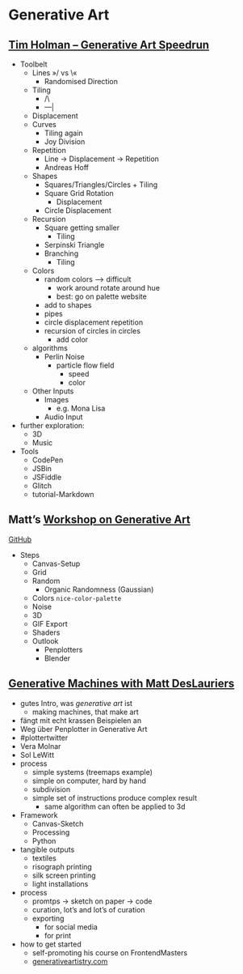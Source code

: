 # Generative Art

## [Tim Holman – Generative Art Speedrun](https://youtu.be/4Se0_w0ISYk)
- Toolbelt
    - Lines »/ vs \\«
        - Randomised Direction
    - Tiling
        - /\
        - —|
    - Displacement
    - Curves
        - Tiling again
        - Joy Division
    - Repetition
        - Line → Displacement → Repetition
        - Andreas Hoff
    - Shapes
        - Squares/Triangles/Circles + Tiling
        - Square Grid Rotation
            - Displacement
        - Circle Displacement
    - Recursion
        - Square getting smaller
            - Tiling
        - Serpinski Triangle
        - Branching
            - Tiling
    - Colors
        - random colors --> difficult
            - work around rotate around hue
            - best: go on palette website
        - add to shapes
        - pipes
        - circle displacement repetition
        - recursion of circles in circles
            - add color
    - algorithms
        - Perlin Noise
            - particle flow field
                - speed
                - color
    - Other Inputs
        - Images
            - e.g. Mona Lisa
        - Audio Input
- further exploration:
    - 3D
    - Music
- Tools
    - CodePen
    - JSBin
    - JSFiddle
    - Glitch
    - tutorial-Markdown

## Matt’s [Workshop on Generative Art](https://frontendmasters.com/courses/canvas-webgl/)
[GitHub](https://github.com/mattdesl/graphics-resources)

- Steps
    - Canvas-Setup
    - Grid
    - Random
        - Organic Randomness (Gaussian)
    - Colors `nice-color-palette`
    - Noise
    - 3D
    - GIF Export
    - Shaders
    - Outlook
        - Penplotters
        - Blender

## [Generative Machines with Matt DesLauriers](https://youtu.be/8Uo6zFwSO78)
- gutes Intro, was _generative art_ ist
    - making machines, that make art
- fängt mit echt krassen Beispielen an
- Weg über Penplotter in Generative Art
- #plottertwitter
- Vera Molnar
- Sol LeWitt
- process
    - simple systems (treemaps example)
    - simple on computer, hard by hand
    - subdivision
    - simple set of instructions produce complex result
        - same algorithm can often be applied to 3d
- Framework
    - Canvas-Sketch
    - Processing
    - Python
- tangible outputs
    - textiles
    - risograph printing
    - silk screen printing
    - light installations
- process
    - promtps → sketch on paper → code
    - curation, lot’s and lot’s of curation
    - exporting
        - for social media
        - for print
- how to get started
    - self-promoting his course on FrontendMasters
    - [generativeartistry.com]()